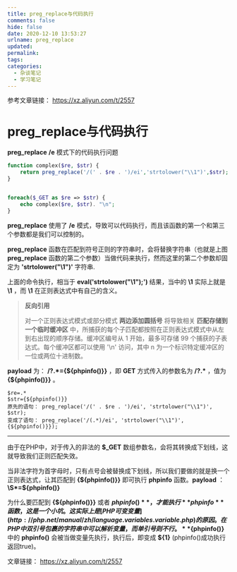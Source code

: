 ```yaml
---
title: preg_replace与代码执行
comments: false
hide: false
date: 2020-12-10 13:53:27
urlname: preg_replace
updated:
permalink:
tags:
categories:
  - 杂谈笔记
  - 学习笔记
---
```


参考文章链接： https://xz.aliyun.com/t/2557 



<!-- more -->

#  preg_replace与代码执行 

 **preg_replace** **/e** 模式下的代码执行问题 

```php
function complex($re, $str) {
    return preg_replace('/(' . $re . ')/ei','strtolower("\\1")',$str);
}


foreach($_GET as $re => $str) {
    echo complex($re, $str). "\n";
}
```

 **preg_replace** 使用了 **/e** 模式，导致可以代码执行，而且该函数的第一个和第三个参数都是我们可以控制的。 

 **preg_replace** 函数在匹配到符号正则的字符串时，会将替换字符串（也就是上图 **preg_replace** 函数的第二个参数）当做代码来执行，然而这里的第二个参数却固定为 **'strtolower("\\1")'** 字符串.

上面的命令执行，相当于 **eval('strtolower("\\1");')** 结果，当中的 **\\1** 实际上就是 **\1** ，而 **\1** 在正则表达式中有自己的含义。

> **反向引用**
>
> 对一个正则表达式模式或部分模式 **两边添加圆括号** 将导致相关 **匹配存储到一个临时缓冲区** 中，所捕获的每个子匹配都按照在正则表达式模式中从左到右出现的顺序存储。缓冲区编号从 1 开始，最多可存储 99 个捕获的子表达式。每个缓冲区都可以使用 '\n' 访问，其中 n 为一个标识特定缓冲区的一位或两位十进制数。

 **payload** 为： **/?.\*={${phpinfo()}}** ，即 **GET** 方式传入的参数名为 **/?.\*** ，值为 **{${phpinfo()}}** 。 

```
$re=.*
$str={${phpinfo()}}
原先的语句： preg_replace('/(' . $re . ')/ei', 'strtolower("\\1")', $str);
变成了语句： preg_replace('/(.*)/ei', 'strtolower("\\1")', {${phpinfo()}});
```

---

 由于在PHP中，对于传入的非法的 **$_GET** 数组参数名，会将其转换成下划线，这就导致我们正则匹配失效。 

 当非法字符为首字母时，只有点号会被替换成下划线，所以我们要做的就是换一个正则表达式，让其匹配到 **{${phpinfo()}}** 即可执行 **phpinfo** 函数。**payload** ： **\S\*=${phpinfo()}** 

 为什么要匹配到 **{${phpinfo()}}** 或者 **${phpinfo()}** ，才能执行 **phpinfo** 函数，这是一个小坑。这实际上是 [PHP可变变量](http://php.net/manual/zh/language.variables.variable.php) 的原因。在PHP中双引号包裹的字符串中可以解析变量，而单引号则不行。 **${phpinfo()}** 中的 **phpinfo()** 会被当做变量先执行，执行后，即变成 **${1}** (phpinfo()成功执行返回true)。 





文章链接： https://xz.aliyun.com/t/2557 
